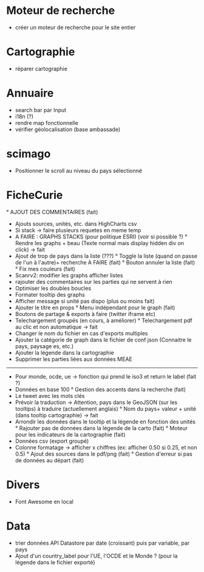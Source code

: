 # Moteur de recherche
- créer un moteur de recherche pour le site entier

# Cartographie
- réparer cartographie

# Annuaire
- search bar par Input
- i18n (?)
- rendre map fonctionnelle
- vérifier géolocalisation (base ambassade)

# scimago
- Positionner le scroll au niveau du pays sélectionné

# FicheCurie
° AJOUT DES COMMENTAIRES (fait)
- Ajouts sources, unités, etc. dans HighCharts csv
- Si stack -> faire plusieurs requetes en meme temp
- A FAIRE : GRAPHS STACKS (pour politique ESRI) (voir si possible ?)
° Rendre les graphs + beau (Texte normal mais display hidden div on click) -> fait
- Ajout de trop de pays dans la liste (???)
° Toggle la liste (quand on passe de l'un à l'autre)+ recherche A FAIRE (fait)
° Bouton annuler la liste (fait)
° Fix mes couleurs (fait)
- Scanrv2: modifier les graphs afficher listes
- rajouter des commentaires sur les parties qui ne servent à rien
- Optimiser les doubles boucles
- Formater tooltip des graphs
- Afficher message si unité pas dispo (plus ou moins fait)
- Ajouter le titre en props
° Menu indépendant pour le graph (fait)
- Boutons de partage & exports à faire (twitter iframe etc)
- Telechargement groupés (en cours, à améliorer)
° Telechargement pdf au clic et non automatique -> fait
- Changer le nom du fichier en cas d'exports multiples
- Ajouter la catégorie de graph dans le fichier de conf json (Connaitre le pays, paysage es, etc.)
- Ajouter la légende dans la cartographie
- Supprimer les parties liées aux données MEAE

-----------------------------------

- Pour monde, ocde, ue -> fonction qui prend le iso3 et return le label (fait ?)
- Données en base 100
° Gestion des accents dans la recherche (fait)
- Le tweet avec les mots clés
- Prévoir la traduction -> Attention, pays dans le GeoJSON (sur les tooltips) à traduire (actuellement anglais)
° Nom du pays+ valeur + unité (dans tooltip cartographie) -> fait
- Arrondir les données dans le tooltip et la légende en fonction des unités
° Rajouter pas de données dans la légende de la carto (fait)
° Moteur pour les indicateurs de la cartographie (fait)
- Données csv (export groupé)
- Colonne formatage -> afficher x chiffres (ex: afficher 0.50 si 0.25, et non 0.5)
° Ajout des sources dans le pdf/png (fait)
° Gestion d'erreur si pas de données au départ (fait)

# Divers
- Font Awesome en local

# Data
- trier données API Datastore par date (croissant) puis par variable, par pays
- Ajout d'un country_label pour l'UE, l'OCDE et le Monde ? (pour la légende dans le fichier exporté)
